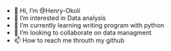 - 👋 Hi, I’m @Henry-Okoli
- 👀 I’m interested in Data analysis
- 🌱 I’m currently learning writing program with python
- 💞️ I’m looking to collaborate on data managment
- 📫 How to reach me throuth my github

<!---
Henry-Okoli/Henry-Okoli is a ✨ special ✨ repository because its `README.md` (this file) appears on your GitHub profile.
You can click the Preview link to take a look at your changes.
--->

